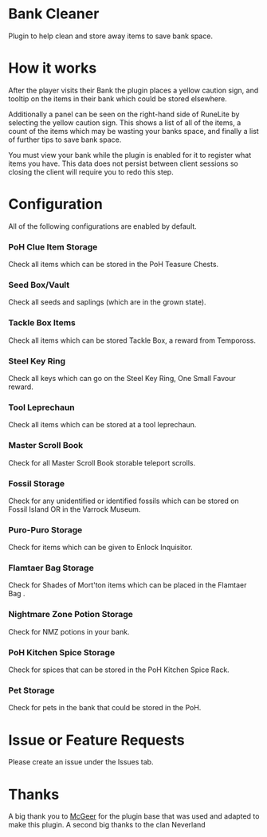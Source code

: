 
# Bank Cleaner
Plugin to help clean and store away items to save bank space.

# How it works
After the player visits their Bank the plugin places a yellow caution sign, and tooltip on the items in their bank which could be stored elsewhere.

Additionally a panel can be seen on the right-hand side of RuneLite by selecting the yellow caution sign. This shows a list of all of the items, a count of the items which may be wasting your banks space, and finally a list of further tips to save bank space.

You must view your bank while the plugin is enabled for it to register what items you have. This data does not persist between client sessions so closing the client will require you to redo this step.

# Configuration
All of the following configurations are enabled by default.
### PoH Clue Item Storage
Check all items which can be stored in the PoH Teasure Chests.

### Seed Box/Vault
Check all seeds and saplings (which are in the grown state).

### Tackle Box Items
Check all items which can be stored Tackle Box, a reward from Tempoross.

### Steel Key Ring
Check all keys which can go on the Steel Key Ring, One Small Favour reward.

### Tool Leprechaun
Check all items which can be stored at a tool leprechaun.

### Master Scroll Book
Check for all Master Scroll Book storable teleport scrolls.

### Fossil Storage
Check for any unidentified or identified fossils which can be stored on Fossil Island OR in the Varrock Museum.

### Puro-Puro Storage
Check for items which can be given to Enlock Inquisitor.

### Flamtaer Bag Storage
Check for Shades of Mort'ton items which can be placed in the Flamtaer Bag .

### Nightmare Zone Potion Storage
Check for NMZ potions in your bank.

### PoH Kitchen Spice Storage
Check for spices that can be stored in the PoH Kitchen Spice Rack.

### Pet Storage
Check for pets in the bank that could be stored in the PoH.

# Issue or Feature Requests
Please create an issue under the Issues tab.

# Thanks
A big thank you to [McGeer](https://github.com/mcgeer/) for the plugin base that was used and adapted to make this plugin.
A second big thanks to the clan Neverland
